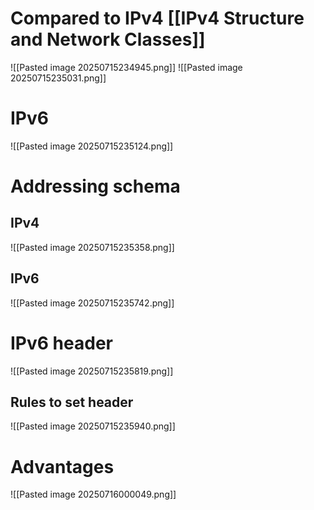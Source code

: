# Compared to IPv4 [[IPv4 Structure and Network Classes]]
![[Pasted image 20250715234945.png]]
![[Pasted image 20250715235031.png]]
# IPv6
![[Pasted image 20250715235124.png]]
# Addressing schema
## IPv4
![[Pasted image 20250715235358.png]]
## IPv6
![[Pasted image 20250715235742.png]]
# IPv6 header
![[Pasted image 20250715235819.png]]
## Rules to set header
![[Pasted image 20250715235940.png]]
# Advantages
![[Pasted image 20250716000049.png]]